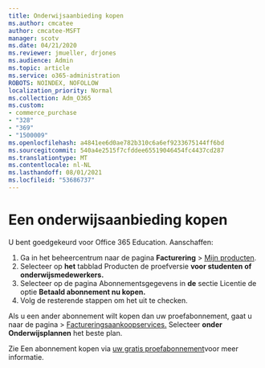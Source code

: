 ```yaml
---
title: Onderwijsaanbieding kopen
ms.author: cmcatee
author: cmcatee-MSFT
manager: scotv
ms.date: 04/21/2020
ms.reviewer: jmueller, drjones
ms.audience: Admin
ms.topic: article
ms.service: o365-administration
ROBOTS: NOINDEX, NOFOLLOW
localization_priority: Normal
ms.collection: Adm_O365
ms.custom:
- commerce_purchase
- "328"
- "369"
- "1500009"
ms.openlocfilehash: a4841ee6d0ae782b310c6a6ef9233675144ff6bd
ms.sourcegitcommit: 540a4e2515f7cfddee65519046454fc4437cd287
ms.translationtype: MT
ms.contentlocale: nl-NL
ms.lasthandoff: 08/01/2021
ms.locfileid: "53686737"
---
```

# <a name="how-to-purchase-an-education-offer"></a>Een onderwijsaanbieding kopen

U bent goedgekeurd voor Office 365 Education. Aanschaffen:
  
1. Ga in het beheercentrum naar de pagina **Facturering** \> [Mijn producten](https://go.microsoft.com/fwlink/p/?linkid=842054).
2. Selecteer op **het** tabblad Producten de proefversie **voor studenten of onderwijsmedewerkers.**
3. Selecteer op de pagina Abonnementsgegevens in **de** sectie Licentie de optie **Betaald abonnement nu kopen.**
4. Volg de resterende stappen om het uit te checken.

Als u een ander abonnement wilt kopen dan  uw proefabonnement, gaat u naar de pagina \> [Factureringsaankoopservices.](https://go.microsoft.com/fwlink/p/?linkid=868433) Selecteer **onder Onderwijsplannen** het beste plan.

Zie Een abonnement kopen via [uw gratis proefabonnement](/microsoft-365/commerce/try-or-buy-microsoft-365#buy-a-subscription-from-your-free-trial)voor meer informatie.
